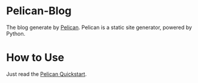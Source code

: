 # Pelican-Blog
The blog generate by [Pelican](https://github.com/getpelican/pelican). Pelican is a static site generator, powered by Python.

# How to Use
Just read the [Pelican Quickstart](http://docs.getpelican.com/en/3.6.3/quickstart.html).
